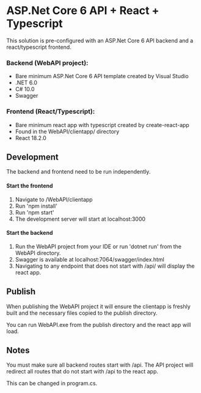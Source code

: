 # ASP.Net Core 6 API + React + Typescript

This solution is pre-configured with an ASP.Net Core 6 API backend and a react/typescript frontend.

### Backend (WebAPI project):

- Bare minimum ASP.Net Core 6 API template created by Visual Studio
- .NET 6.0
- C# 10.0
- Swagger

### Frontend (React/Typescript):

- Bare minimum react app with typescript created by create-react-app
- Found in the WebAPI/clientapp/ directory
- React 18.2.0

## Development

The backend and frontend need to be run independently.

#### Start the frontend
1. Navigate to /WebAPI/clientapp
2. Run 'npm install'
3. Run 'npm start'
4. The development server will start at localhost:3000

#### Start the backend
1. Run the WebAPI project from your IDE or run 'dotnet run' from the WebAPI directory.
2. Swagger is available at localhost:7064/swagger/index.html
3. Navigating to any endpoint that does not start with /api/ will display the react app.

## Publish

When publishing the WebAPI project it will ensure the clientapp is freshly built and the necessary files copied to the publish directory.

You can run WebAPI.exe from the publish directory and the react app will load.

## Notes

You must make sure all backend routes start with /api.
The API project will redirect all routes that do not start with /api to the react app.

This can be changed in program.cs.